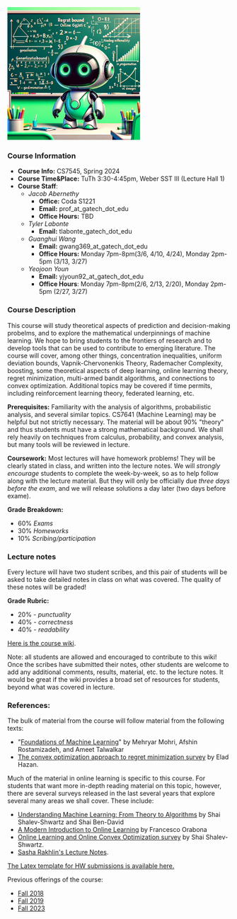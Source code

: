 <img src="robot_blackboard_2024.png"
     width="300" />

### Course Information

* **Course Info:**	CS7545, Spring 2024
* **Course Time&Place:**	TuTh 3:30-4:45pm, Weber SST III (Lecture Hall 1)
* **Course Staff**:
    - *Jacob Abernethy*
        - **Office:**  Coda S1221
        - **Email:** prof_at_gatech_dot_edu
        - **Office Hours:** TBD
    - *Tyler Labonte*
        - **Email:** tlabonte_gatech_dot_edu
    - *Guanghui Wang*
        - **Email:** gwang369_at_gatech_dot_edu
        - **Office Hours:** Monday 7pm-8pm(3/6, 4/10, 4/24), Monday 2pm-5pm (3/13, 3/27)
    - *Yeojoon Youn*
        - **Email:** yjyoun92_at_gatech_dot_edu
        - **Office Hours**: Monday 7pm-8pm(2/6, 2/13, 2/20), Monday 2pm-5pm (2/27, 3/27)

### Course Description

This course will study theoretical aspects of prediction and decision-making probelms, and to explore the mathematical underpinnings of machine learning. We hope to bring students to the frontiers of research and to develop tools that can be used to contribute to emerging literature. The course will cover, among other things, concentration inequalities, uniform deviation bounds, Vapnik-Chervonenkis Theory, Rademacher Complexity,  boosting, some theoretical aspects of deep learning, online learning theory, regret minimization, multi-armed bandit algorithms, and connections to convex optimization. Additional topics may be covered if time permits, including reinforcement learning theory, federated learning, etc.

**Prerequisites:** Familiarity with the analysis of algorithms, probabilistic analysis, and several similar topics. CS7641 (Machine Learning) may be helpful but not strictly necessary. The material will be about 90% "theory" and thus students must have a strong mathematical background. We shall rely heavily on techniques from calculus, probability, and convex analysis, but many tools will be reviewed in lecture.

**Coursework:** Most lectures will have homework problems! They will be clearly stated in class, and written into the lecture notes. We will *strongly encourage* students to complete the week-by-week, so as to help follow along with the lecture material. But they will only be officially due *three days before the exam*, and we will release solutions a day later (two days before exame).

**Grade Breakdown:**
* 60% *Exams*
* 30% *Homeworks*
* 10% *Scribing/participation*

### Lecture notes

Every lecture will have two student scribes, and this pair of students will be asked to take detailed notes in class on what was covered. The quality of these notes will be graded! 

**Grade Rubric:**
* 20% - *punctuality*
* 40% - *correctness*
* 40% - *readability*

[Here is the course wiki](https://github.com/mltheory/CS7545/wiki).

Note: all students are allowed and encouraged to contribute to this wiki! Once the scribes have submitted their notes, other students are welcome to add any additional comments, results, material, etc. to the lecture notes. It would be great if the wiki provides a broad set of resources for students, beyond what was covered in lecture.


### References:

The bulk of material from the course will follow material from the following texts:

 * "[Foundations of Machine Learning](https://www.amazon.com/Foundations-Machine-Learning-Adaptive-Computation/dp/026201825X)" by Mehryar Mohri, Afshin Rostamizadeh, and Ameet Talwalkar
 * [The convex optimization approach to regret minimization survey](http://www.cs.princeton.edu/~ehazan/papers/OCO-survey.pdf) by Elad Hazan.


Much of the material in online learning is specific to this course. For students that want more in-depth reading material on this topic, however, there are several surveys released in the last several years that explore several many areas we shall cover. These include:

* [Understanding Machine Learning: From Theory to Algorithms](https://www.cs.huji.ac.il/~shais/UnderstandingMachineLearning/understanding-machine-learning-theory-algorithms.pdf) by Shai Shalev-Shwartz and Shai Ben-David
* [A Modern Introduction to Online Learning](https://arxiv.org/abs/1912.13213) by Francesco Orabona
* [Online Learning and Online Convex Optimization survey](http://www.cs.huji.ac.il/~shais/papers/OLsurvey.pdf) by Shai Shalev-Shwartz.
* [Sasha Rakhlin's Lecture Notes](http://www-stat.wharton.upenn.edu/~rakhlin/courses/stat928/stat928_notes.pdf).

[The Latex template for HW submissions is available here.](./hw/CS7545hw_template.tex)

Previous offerings of the course: 
- [Fall 2018](./Fall18)
- [Fall 2019](./Fall19)
- [Fall 2023](./Fall23)

